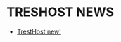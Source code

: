 # TRESHOST NEWS
* [TrestHost new!](https://blog.sdevs.org/news/TrestHost/Tresthost%20opens%20on%20May%207,%202022!)
